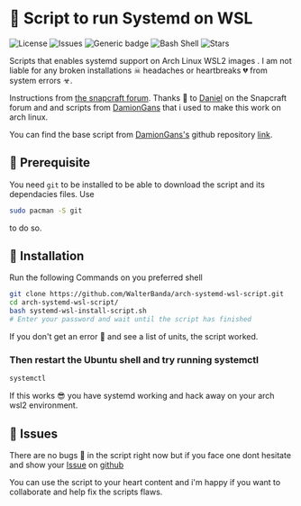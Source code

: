 # 🎇 Script to run Systemd on WSL

![License](https://img.shields.io/github/license/WalterBanda/arch-systemd-wsl-script) 
![Issues](https://img.shields.io/github/issues/WalterBanda/arch-systemd-wsl-script)
![Generic badge](https://img.shields.io/badge/made-with💖-blue.svg)
![Bash Shell](https://badges.frapsoft.com/bash/v1/bash.png?v=103)
![Stars](https://img.shields.io/github/stars/WalterBanda/arch-systemd-wsl-script)

Scripts that enables systemd support on Arch Linux WSL2 images .
I am not liable for any broken installations ☠ headaches or heartbreaks 💔 from system errors ☣.  

Instructions from [the snapcraft forum](https://forum.snapcraft.io/t/running-snaps-on-wsl2-insiders-only-for-now/13033). Thanks 🤝 to [Daniel](https://forum.snapcraft.io/u/daniel) on the Snapcraft forum and and scripts from [DamionGans](https://github.com/DamionGans/) that i used to make this work on arch linux.

You can find the base script from [DamionGans's](https://github.com/DamionGans/) github repository [link](https://github.com/DamionGans/ubuntu-wsl2-systemd-script).

## 🚀 Prerequisite
You need ```git``` to be installed to be able to download the script and its dependacies files. Use
```sh
sudo pacman -S git
```
to do so.


## 🌌 Installation
Run the following Commands on you preferred shell 
```sh
git clone https://github.com/WalterBanda/arch-systemd-wsl-script.git
cd arch-systemd-wsl-script/
bash systemd-wsl-install-script.sh
# Enter your password and wait until the script has finished
```
If you don't get an error 🌋 and see a list of units, the script worked.


### Then restart the Ubuntu shell and try running systemctl
```sh
systemctl

```

If this works 😎 you have systemd working and hack away on your arch wsl2 environment. 

## 🤒 Issues

There are no bugs 🐛 in the script right now but if you face one dont hesitate and show your [Issue](https://github.com/WalterBanda/arch-systemd-wsl-script/issues) on [github](https://github.com/WalterBanda/arch-systemd-wsl-script) 

You can use the script to your heart content and i'm happy if you want to collaborate and help fix the scripts flaws. 

